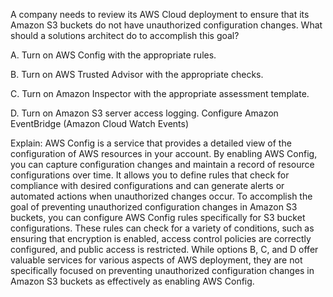 A company needs to review its AWS Cloud deployment to ensure that its Amazon S3 buckets do not have unauthorized configuration changes. What should a solutions architect do to accomplish this goal? 

A. Turn on AWS Config with the appropriate rules. 

B. Turn on AWS Trusted Advisor with the appropriate checks. 

C. Turn on Amazon Inspector with the appropriate assessment template. 

D. Turn on Amazon S3 server access logging. Configure Amazon EventBridge (Amazon Cloud Watch Events)

Explain:
AWS Config is a service that provides a detailed view of the configuration of AWS resources in your account. By enabling AWS Config, you can capture configuration changes and maintain a record of resource configurations over time. It allows you to define rules that check for compliance with desired configurations and can generate alerts or automated actions when unauthorized changes occur. To accomplish the goal of preventing unauthorized configuration changes in Amazon S3 buckets, you can configure AWS Config rules specifically for S3 bucket configurations. These rules can check for a variety of conditions, such as ensuring that encryption is enabled, access control policies are correctly configured, and public access is restricted. While options B, C, and D offer valuable services for various aspects of AWS deployment, they are not specifically focused on preventing unauthorized configuration changes in Amazon S3 buckets as effectively as enabling AWS Config.